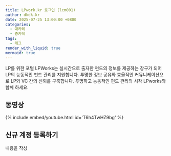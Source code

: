 ```yaml
---
title: LPwork.kr 로그인 (lcm001)
author: dkdk.kr
date: 2025-07-25 13:00:00 +0800
categories:
  - 대카테
  - 중카테
tags:
  - 테그
render_with_liquid: true
mermaid: true
---
```


LP를 위한 포털 LPWorks는 실시간으로 출자한 펀드의 정보를 제공하는 창구가 되어 LP의 능동적인 펀드 관리를 지원합니다.
투명한 정보 공유와 효율적인 커뮤니케이션으로 LP와 VC 간의 신뢰를 구축합니다.
투명하고 능동적인 펀드 관리의 시작 LPworks와 함께 하세요.

## 동영상

{% include embed/youtube.html id='T6h4TwHZ9bg' %}

## 신규 계정 등록하기

내용을 작성

